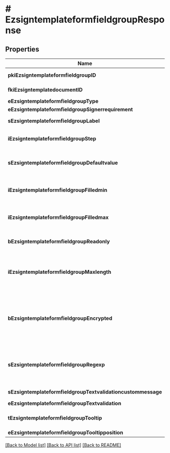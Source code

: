 # # EzsigntemplateformfieldgroupResponse

## Properties

Name | Type | Description | Notes
------------ | ------------- | ------------- | -------------
**pkiEzsigntemplateformfieldgroupID** | **int** | The unique ID of the Ezsigntemplateformfieldgroup |
**fkiEzsigntemplatedocumentID** | **int** | The unique ID of the Ezsigntemplatedocument |
**eEzsigntemplateformfieldgroupType** | [**\eZmaxAPI\Model\FieldEEzsigntemplateformfieldgroupType**](FieldEEzsigntemplateformfieldgroupType.md) |  |
**eEzsigntemplateformfieldgroupSignerrequirement** | [**\eZmaxAPI\Model\FieldEEzsigntemplateformfieldgroupSignerrequirement**](FieldEEzsigntemplateformfieldgroupSignerrequirement.md) |  | [optional]
**sEzsigntemplateformfieldgroupLabel** | **string** | The Label for the Ezsigntemplateformfieldgroup |
**iEzsigntemplateformfieldgroupStep** | **int** | The step when the Ezsigntemplatesigner will be invited to fill the form fields |
**sEzsigntemplateformfieldgroupDefaultvalue** | **string** | The default value for the Ezsigntemplateformfieldgroup  You can use the codes below and they will be replaced at signature time.    | Code | Description | Example | | ------------------------- | ------------ | ------------ | | {sUserFirstname} | The first name of the contact | John | | {sUserLastname} | The last name of the contact | Doe | | {sUserJobtitle} | The job title | Sales Representative | | {sEmailAddress} | The email address | email@example.com | | {sPhoneE164} | A phone number in E.164 Format | +15149901516 | | {sPhoneE164Cell} | A phone number in E.164 Format | +15149901516 | | [optional]
**iEzsigntemplateformfieldgroupFilledmin** | **int** | The minimum number of Ezsigntemplateformfield that must be filled in the Ezsigntemplateformfieldgroup |
**iEzsigntemplateformfieldgroupFilledmax** | **int** | The maximum number of Ezsigntemplateformfield that must be filled in the Ezsigntemplateformfieldgroup |
**bEzsigntemplateformfieldgroupReadonly** | **bool** | Whether the Ezsigntemplateformfieldgroup is read only or not. |
**iEzsigntemplateformfieldgroupMaxlength** | **int** | The maximum length for the value in the Ezsigntemplateformfieldgroup  This can only be set if eEzsigntemplateformfieldgroupType is **Text** or **Textarea** | [optional]
**bEzsigntemplateformfieldgroupEncrypted** | **bool** | Whether the Ezsigntemplateformfieldgroup is encrypted in the database or not. Encrypted values are not displayed on the Ezsigndocument. This can only be set if eEzsigntemplateformfieldgroupType is **Text** or **Textarea** | [optional]
**sEzsigntemplateformfieldgroupRegexp** | **string** | A regular expression to indicate what values are acceptable for the Ezsigntemplateformfieldgroup.  This can only be set if eEzsigntemplateformfieldgroupType is **Text** or **Textarea** | [optional]
**sEzsigntemplateformfieldgroupTextvalidationcustommessage** | **string** | Description of validation rule. Show by signatory. | [optional]
**eEzsigntemplateformfieldgroupTextvalidation** | [**\eZmaxAPI\Model\EnumTextvalidation**](EnumTextvalidation.md) |  | [optional]
**tEzsigntemplateformfieldgroupTooltip** | **string** | A tooltip that will be presented to Ezsigntemplatesigner about the Ezsigntemplateformfieldgroup | [optional]
**eEzsigntemplateformfieldgroupTooltipposition** | [**\eZmaxAPI\Model\FieldEEzsigntemplateformfieldgroupTooltipposition**](FieldEEzsigntemplateformfieldgroupTooltipposition.md) |  | [optional]

[[Back to Model list]](../../README.md#models) [[Back to API list]](../../README.md#endpoints) [[Back to README]](../../README.md)
